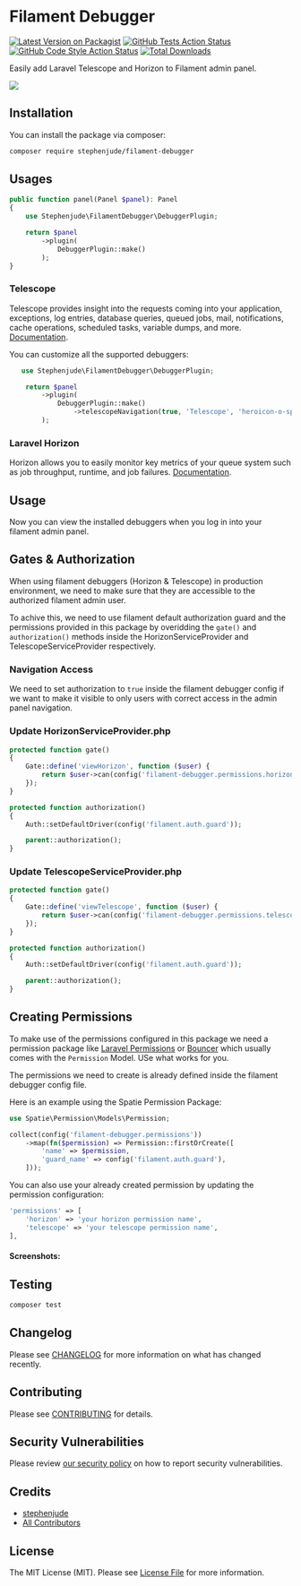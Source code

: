 # Filament Debugger

[![Latest Version on Packagist](https://img.shields.io/packagist/v/stephenjude/filament-debugger.svg?style=flat-square)](https://packagist.org/packages/stephenjude/filament-debugger)
[![GitHub Tests Action Status](https://img.shields.io/github/workflow/status/stephenjude/filament-debugger/run-tests?label=tests)](https://github.com/stephenjude/filament-debugger/actions?query=workflow%3Arun-tests+branch%3Amain)
[![GitHub Code Style Action Status](https://img.shields.io/github/workflow/status/stephenjude/filament-debugger/Fix%20PHP%20code%20style%20issues?label=code%20style)](https://github.com/stephenjude/filament-debugger/actions?query=workflow%3A"Fix+PHP+code+style+issues"+branch%3Amain)
[![Total Downloads](https://img.shields.io/packagist/dt/stephenjude/filament-debugger.svg?style=flat-square)](https://packagist.org/packages/stephenjude/filament-debugger)

Easily add Laravel Telescope and Horizon to Filament admin panel.

![](./art/screen1.png)

## Installation

You can install the package via composer:

```bash
composer require stephenjude/filament-debugger
```

## Usages
```php
public function panel(Panel $panel): Panel
{
    use Stephenjude\FilamentDebugger\DebuggerPlugin;

    return $panel
        ->plugin(
            DebuggerPlugin::make()
        );
}
```

### Telescope
Telescope provides insight into the requests coming into your application, exceptions, log entries, database queries, queued jobs, mail, notifications, cache operations, scheduled tasks, variable dumps, and more. [Documentation](https://laravel.com/docs/9.x/telescope).

You can customize all the supported debuggers:

```php
   use Stephenjude\FilamentDebugger\DebuggerPlugin;

    return $panel
        ->plugin(
            DebuggerPlugin::make()
                ->telescopeNavigation(true, 'Telescope', 'heroicon-o-sparkles', 'telescope', true)
        );
```

### Laravel Horizon
Horizon allows you to easily monitor key metrics of your queue system such as job throughput, runtime, and job failures. [Documentation](https://laravel.com/docs/9.x/horizon).

## Usage
Now you can view the installed debuggers when you log in into your filament admin panel.


## Gates & Authorization 
When using filament debuggers (Horizon & Telescope) in production environment, we need to make sure that they are accessible to the authorized filament admin user. 

To achive this, we need to use filament default authorization guard and the permissions provided in this package by overidding the `gate()` and  `authorization()` methods inside the HorizonServiceProvider and TelescopeServiceProvider respectively.

### Navigation Access
We need to set authorization to `true` inside the filament debugger config if we want to make it visible to only users with correct access in the admin panel navigation.

### Update HorizonServiceProvider.php
```php
protected function gate()
{
    Gate::define('viewHorizon', function ($user) {
        return $user->can(config('filament-debugger.permissions.horizon'));
    });
}

protected function authorization()
{
    Auth::setDefaultDriver(config('filament.auth.guard'));

    parent::authorization();
}

```

### Update TelescopeServiceProvider.php
```php
protected function gate()
{
    Gate::define('viewTelescope', function ($user) {
        return $user->can(config('filament-debugger.permissions.telescope'));
    });
}

protected function authorization()
{
    Auth::setDefaultDriver(config('filament.auth.guard'));

    parent::authorization();
}

```

## Creating Permissions
To make use of the permissions configured in this package we need a permission package like [Laravel Permissions](https://github.com/spatie/laravel-permission) or [Bouncer](https://github.com/JosephSilber/bouncer) which usually comes with the `Permission` Model. USe what works for you.

The permissions we need to create is already defined inside the filament debugger config file.

Here is an example using the Spatie Permission Package:

```php
use Spatie\Permission\Models\Permission;

collect(config('filament-debugger.permissions'))
    ->map(fn($permission) => Permission::firstOrCreate([
        'name' => $permission,
        'guard_name' => config('filament.auth.guard'),
    ]));
```
You can also use your already created permission by updating the permission configuration:
```php
'permissions' => [
    'horizon' => 'your horizon permission name',
    'telescope' => 'your telescope permission name',
],
```

####  Screenshots:


## Testing

```bash
composer test
```

## Changelog

Please see [CHANGELOG](CHANGELOG.md) for more information on what has changed recently.

## Contributing

Please see [CONTRIBUTING](https://github.com/stephenjude/.github/blob/main/CONTRIBUTING.md) for details.

## Security Vulnerabilities

Please review [our security policy](../../security/policy) on how to report security vulnerabilities.

## Credits

- [stephenjude](https://github.com/stephenjude)
- [All Contributors](../../contributors)

## License

The MIT License (MIT). Please see [License File](LICENSE.md) for more information.

